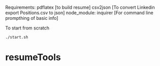 Requirements:
pdflatex [to build resume]
csv2json [To convert Linkedin export Positions.csv to json]
node_module: inquirer [For command line prompthing of basic info]


To start from scratch

```
./start.sh
```
# resumeTools
